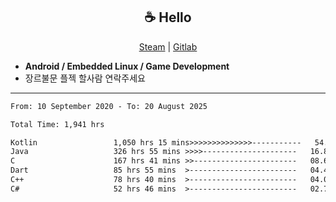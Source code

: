 <h2 align="center"> ☕ Hello </h2>

<p align="center">
  <a href="https://steamcommunity.com/id/Niforances/">Steam</a> |
  <a href="https://gitlab.com/niforances">Gitlab</a>
</p>

 - **Android / Embedded Linux / Game Development**
 - 장르불문 플젝 할사람 연락주세요

------

<!--START_SECTION:waka-->

```txt
From: 10 September 2020 - To: 20 August 2025

Total Time: 1,941 hrs

Kotlin                 1,050 hrs 15 mins>>>>>>>>>>>>>>-----------   54.11 %
Java                   326 hrs 55 mins >>>>---------------------   16.84 %
C                      167 hrs 41 mins >>-----------------------   08.64 %
Dart                   85 hrs 55 mins  >------------------------   04.43 %
C++                    78 hrs 40 mins  >------------------------   04.05 %
C#                     52 hrs 46 mins  >------------------------   02.72 %
```

<!--END_SECTION:waka-->
